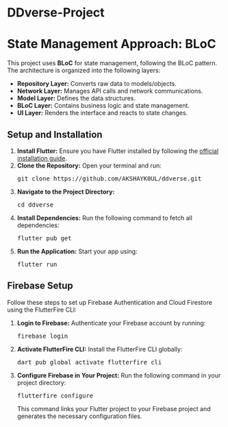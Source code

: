 # DDverse-Project

<h1>State Management Approach: BLoC</h1>

<p>This project uses <strong>BLoC</strong> for state management, following the BLoC pattern. The architecture is organized into the following layers:</p>

<ul>
  <li><strong>Repository Layer:</strong> Converts raw data to models/objects.</li>
  <li><strong>Network Layer:</strong> Manages API calls and network communications.</li>
  <li><strong>Model Layer:</strong> Defines the data structures.</li>
  <li><strong>BLoC Layer:</strong> Contains business logic and state management.</li>
  <li><strong>UI Layer:</strong> Renders the interface and reacts to state changes.</li>
</ul>

<h2>Setup and Installation</h2>
<ol>
  <li>
    <strong>Install Flutter:</strong> Ensure you have Flutter installed by following the 
    <a href="https://flutter.dev/docs/get-started/install" target="_blank">official installation guide</a>.
  </li>
  <li>
    <strong>Clone the Repository:</strong> Open your terminal and run:
    <pre>git clone https://github.com/AKSHAYK0UL/ddverse.git</pre>
  </li>
  <li>
    <strong>Navigate to the Project Directory:</strong>
    <pre>cd ddverse</pre>
  </li>
  <li>
    <strong>Install Dependencies:</strong> Run the following command to fetch all dependencies:
    <pre>flutter pub get</pre>
  </li>
  <li>
    <strong>Run the Application:</strong> Start your app using:
    <pre>flutter run</pre>
  </li>
</ol>

<h2>Firebase Setup</h2>
<p>Follow these steps to set up Firebase Authentication and Cloud Firestore using the FlutterFire CLI:</p>
<ol>
  <li>
    <strong>Login to Firebase:</strong> Authenticate your Firebase account by running:
    <pre>firebase login</pre>
  </li>
  <li>
    <strong>Activate FlutterFire CLI:</strong> Install the FlutterFire CLI globally:
    <pre>dart pub global activate flutterfire_cli</pre>
  </li>
  <li>
    <strong>Configure Firebase in Your Project:</strong> Run the following command in your project directory:
    <pre>flutterfire configure</pre>
    This command links your Flutter project to your Firebase project and generates the necessary configuration files.
  </li>
</ol>
